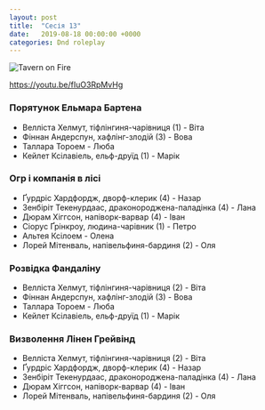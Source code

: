 ```yaml
---
layout: post
title:  "Сесія 13"
date:   2019-08-18 00:00:00 +0000
categories: Dnd roleplay
---
```


![Tavern on Fire](https://i.ytimg.com/vi/SBATrLRWySg/maxresdefault.jpg)

<https://youtu.be/fIuO3RpMvHg>

### Порятунок Ельмара Бартена
* Велліста Хелмут, тіфлінгиня-чарівниця (1) - Віта
* Фіннан Андерспун, хафлінг-злодій (3) - Вова
* Таллара Тороем - Люба
* Кейлет Ксілавіель, ельф-друїд (1) - Марік

### Огр і компанія в лісі
* Ґурдріс Хардфордж, дворф-клерик (4) - Назар
* Зенбіріт Текенурдаас, драконороджена-паладінка (4) - Лана
* Дюрам Хіггсон, напіворк-варвар (4) - Іван
* Сіорус Ґрінкроу, людина-чарівник (1) - Петро
* Альтея Ксілоем - Олена
* Лорей Мітенваль, напівельфиня-бардиня (2) - Оля

### Розвідка Фандаліну
* Велліста Хелмут, тіфлінгиня-чарівниця (2) - Віта
* Фіннан Андерспун, хафлінг-злодій (3) - Вова
* Таллара Тороем - Люба
* Кейлет Ксілавіель, ельф-друїд (1) - Марік

### Визволення Лінен Грейвінд
* Велліста Хелмут, тіфлінгиня-чарівниця (2) - Віта
* Ґурдріс Хардфордж, дворф-клерик (4) - Назар
* Зенбіріт Текенурдаас, драконороджена-паладінка (4) - Лана
* Дюрам Хіггсон, напіворк-варвар (4) - Іван
* Лорей Мітенваль, напівельфиня-бардиня (2) - Оля
